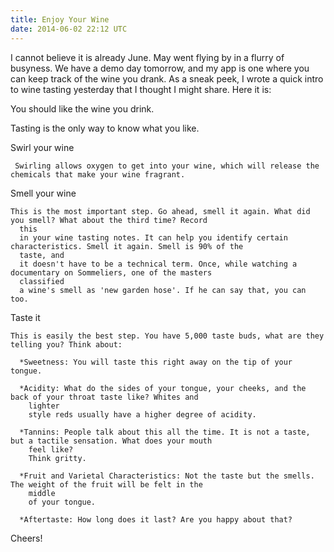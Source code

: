 ```yaml
---
title: Enjoy Your Wine
date: 2014-06-02 22:12 UTC
---
```


I cannot believe it is already June. May went flying by in a flurry of busyness. We have a demo day tomorrow, and my app
is one where you can keep track of the wine you drank. As a sneak peek, I wrote a quick intro to wine tasting yesterday
that I thought I might share. Here it is:

You should like the wine you drink.

Tasting is the only way to know what you like.

Swirl your wine

     Swirling allows oxygen to get into your wine, which will release the chemicals that make your wine fragrant.

Smell your wine

    This is the most important step. Go ahead, smell it again. What did you smell? What about the third time? Record
      this
      in your wine tasting notes. It can help you identify certain characteristics. Smell it again. Smell is 90% of the
      taste, and
      it doesn't have to be a technical term. Once, while watching a documentary on Sommeliers, one of the masters
      classified
      a wine's smell as 'new garden hose'. If he can say that, you can too.

Taste it

    This is easily the best step. You have 5,000 taste buds, what are they telling you? Think about:

      *Sweetness: You will taste this right away on the tip of your tongue.

      *Acidity: What do the sides of your tongue, your cheeks, and the back of your throat taste like? Whites and
        lighter
        style reds usually have a higher degree of acidity.

      *Tannins: People talk about this all the time. It is not a taste, but a tactile sensation. What does your mouth
        feel like?
        Think gritty.

      *Fruit and Varietal Characteristics: Not the taste but the smells. The weight of the fruit will be felt in the
        middle
        of your tongue.

      *Aftertaste: How long does it last? Are you happy about that?

  Cheers!